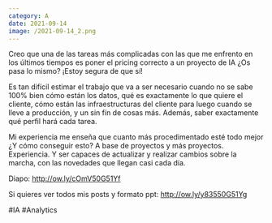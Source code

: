 ```yaml
--- 
category: A 
date: 2021-09-14 
image: /2021-09-14_2.png 
--- 
```


Creo que una de las tareas más complicadas con las que me enfrento en los últimos tiempos es poner el pricing correcto a un proyecto de IA ¿Os pasa lo mismo? ¡Estoy segura de que sí!

Es tan difícil estimar el trabajo que va a ser necesario cuando no se sabe 100% bien cómo están los datos, qué es exactamente lo que quiere el cliente, cómo están las infraestructuras del cliente para luego cuando se lleve a producción, y un sin fín de cosas más. Además, saber exactamente qué perfil hará cada tarea.

Mi experiencia me enseña que cuanto más procedimentado esté todo mejor ¿Y cómo conseguir esto? A base de proyectos y más proyectos. Experiencia. Y ser capaces de actualizar y realizar cambios sobre la marcha, con las novedades que llegan casi cada día.  

Diapo: http://ow.ly/cOmV50G51Yf 

Si quieres ver todos mis posts y formato ppt: http://ow.ly/y83550G51Yg

#IA #Analytics